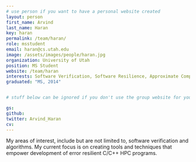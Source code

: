 ```yaml
---
# use person if you want to have a personal website created
layout: person
first_name: Arvind
last_name: Haran
key: haran
permalink: /team/haran/
role: msstudent
email: haran@cs.utah.edu
image: /assets/images/people/haran.jpg
organization: University of Utah
position: MS Student
website: /team/haran
interests: Software Verification, Software Resilience, Approximate Computing
graduated: "MS, 2014"


# stuff below can be ignored if you don't use the group website for your private website

gs:
github:
twitter: Arvind_Haran
cv:
---
```


My areas of interest, include but are not limited to, software verification and
algorithms. My current focus is on creating tools and techniques that empower
development of error resilient C/C++ HPC programs.

